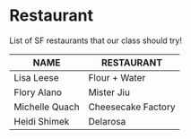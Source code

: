 # Restaurant
List of SF restaurants that our class should try!

 NAME | RESTAURANT
---|---
Lisa Leese | Flour + Water
Flory Alano | Mister Jiu
Michelle Quach | Cheesecake Factory 
Heidi Shimek | Delarosa

